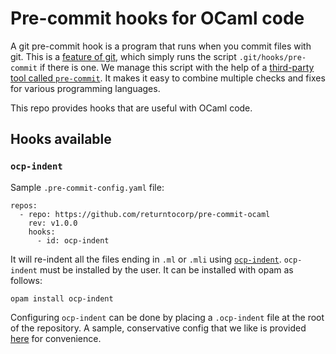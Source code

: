 Pre-commit hooks for OCaml code
==

A git pre-commit hook is a program that runs when you commit files
with git. This is a
[feature of git](https://git-scm.com/book/en/v2/Customizing-Git-Git-Hooks),
which simply runs the script `.git/hooks/pre-commit` if there is one. We
manage this script with the help of a [third-party tool called `pre-commit`](https://pre-commit.com/).
It makes it easy to combine multiple checks and fixes for various
programming languages.

This repo provides hooks that are useful with OCaml code.

Hooks available
--

### `ocp-indent`

Sample `.pre-commit-config.yaml` file:

```
repos:
  - repo: https://github.com/returntocorp/pre-commit-ocaml
    rev: v1.0.0
    hooks:
      - id: ocp-indent
```

It will re-indent all the files ending in `.ml` or `.mli` using
[`ocp-indent`](https://www.typerex.org/ocp-indent.html).
`ocp-indent` must be installed by the user. It can be
installed with opam as follows:

```
opam install ocp-indent
```

Configuring `ocp-indent` can be done by placing a `.ocp-indent` file
at the root of the repository. A sample, conservative config that we like
is provided [here](example/.ocp-indent) for convenience.
